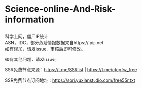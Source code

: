 # Science-online-And-Risk-information</p>
科学上网，僵尸IP统计</br>
ASN，IDC，部分危险情报数据来自https://ipip.net</br>
如有误加，请发issue，审核后即可修改。</p>
如有其他问题，请发issue。</p>

SSR免费节点来源：https://t.me/SSRlist | https://t.me/ctcgfw_free</p>
SSR免费节点订阅地址：https://sori.yuxianstudio.com/free55r.txt
